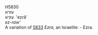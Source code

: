 <body>
  <p>H5830<br>  עזרא  <br> עֶזרָא  ‎  ‛ezrâ‘  <br><i>ez-raw‘ </i><br>A variation of <a href="h5833.htm">5833</a>  <i>Ezra</i>, an Israelite: - Ezra.<br></p>
 </body>
